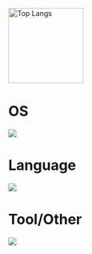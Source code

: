 <p align="left"> 
  <img alt="Top Langs" height="150px" src="https://github-readme-stats.vercel.app/api/top-langs/?username=alexnet819&layout=compact&show_icons=true&theme=onedark&count_private=true"/>
</p>

# OS
<p align="left">
  <a href="https://skillicons.dev">
    <img src="https://skillicons.dev/icons?i=bsd,linux,ubuntu,apple,windows" />
  </a>
</p>

# Language
<p align="left">
  <a href="https://skillicons.dev">
    <img src="https://skillicons.dev/icons?i=c,cpp,py,bash" />
  </a>
</p>

# Tool/Other
<p align="left">
  <a href="https://skillicons.dev">
    <img src="https://skillicons.dev/icons?i=cmake,git,vscode,raspberrypi,gitlab,github,kubernetes,docker" />
  </a>
</p>

